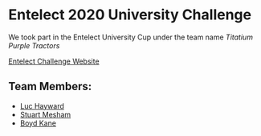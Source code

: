 # Entelect 2020 University Challenge

We took part in the Entelect University Cup under the team name *Titatium Purple Tractors*

[Entelect Challenge Website](https://challenge.entelect.co.za/university)

## Team Members:
* [Luc Hayward](https://github.com/LucHayward)
* [Stuart Mesham](https://github.com/StuartMesham)
* [Boyd Kane](https://github.com/beyarkay)

